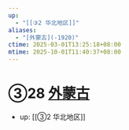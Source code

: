 ```yaml
---
up:
  - "[[③2 华北地区]]"
aliases:
  - "[外蒙古](-1920)"
ctime: 2025-03-01T13:25:18+08:00
mtime: 2025-10-01T11:40:37+08:00
---
```


# ③28 [外蒙古](-1920)

- up: [[③2 华北地区]]
